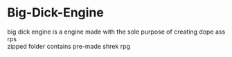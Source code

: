 # Big-Dick-Engine
big dick engine is a engine made with the sole purpose of creating dope ass rps  
zipped folder contains pre-made shrek rpg  
